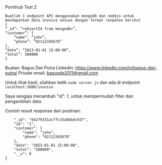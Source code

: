Pointhub Test 2

```
Buatlah 1 endpoint API menggunakan mongodb dan nodejs untuk mendapatkan data invoice sesuai dengan format response berikut
{
“_id”: “<objectId from mongodb>”,
“customer”: {
	“name”: “john”,
	“phone”: “02112345678”
},
“date”: “2023-01-01 15:00:00”,
“total”: 500000
}
```

Buatan: Bagus Dwi Putra
Linkedin: https://www.linkedin.com/in/bagus-dwi-putra/
Private email: bagusdp2011@gmail.com

Untuk lihat hasil,
silahkan ketik ``` node server.js ```
dan ada di endpoint ```localhost:3000/invoice```

Saya sengaja menambah "id": 1, untuk mempermudah filter dan pengambilan data

Contoh result response dari postman:
```{
    "_id": "64279331acffc15a6bbdc937",
    "id": "1",
    "customer": {
        "name": "john",
        "phone": "02112345678"
    },
    "date": "2023-01-01 15:00:00",
    "total": "500000",
    "__v": 0
}
```
